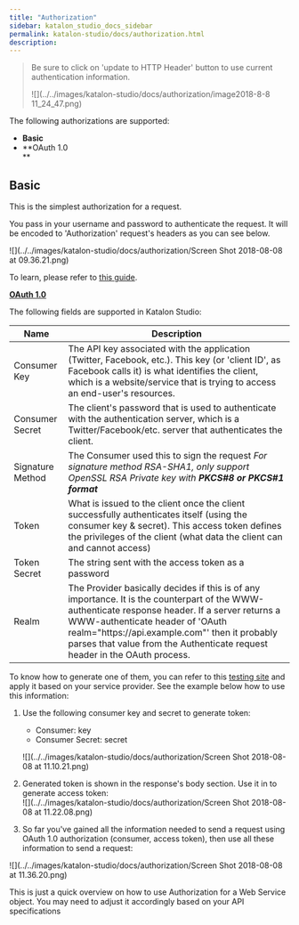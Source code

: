 ```yaml
---
title: "Authorization" 
sidebar: katalon_studio_docs_sidebar
permalink: katalon-studio/docs/authorization.html 
description: 
---
```

> Be sure to click on 'update to HTTP Header' button to use current authentication information.
> 
> ![](../../images/katalon-studio/docs/authorization/image2018-8-8 11_24_47.png)

  
The following authorizations are supported:

*   **Basic**
*   **OAuth 1.0  
    **

Basic
-----

This is the simplest authorization for a request.

You pass in your username and password to authenticate the request. It will be encoded to 'Authorization' request's headers as you can see below. 

![](../../images/katalon-studio/docs/authorization/Screen Shot 2018-08-08 at 09.36.21.png)

To learn, please refer to [this guide](https://swagger.io/docs/specification/authentication/basic-authentication/).

**[OAuth 1.0](https://oauth.net/core/1.0a/)**

The following fields are supported in Katalon Studio:

<table><thead><tr><th>Name</th><th>Description</th></tr></thead><tbody><tr><td>Consumer Key</td><td><span>The API key associated with the application (Twitter, Facebook, etc.). This key (or 'client ID', as Facebook calls it) is what identifies the client, which is a website/service that is trying to access an end-user's resources.</span></td></tr><tr><td>Consumer Secret</td><td><span>The client's password that is used to authenticate with the authentication server, which is a Twitter/Facebook/etc. server that authenticates the client.</span></td></tr><tr><td>Signature Method</td><td><span>The Consumer used this to sign the request <em>For signature method RSA-SHA1, only support OpenSSL RSA Private key with&nbsp;<strong>PKCS#8 or PKCS#1 format</strong></em></span></td></tr><tr><td>Token</td><td><span>What is issued to the client once the client successfully authenticates itself (using the consumer key &amp; secret). This access token defines the privileges of the client (what data the client can and cannot access)</span></td></tr><tr><td>Token Secret</td><td><span>The string sent with the access token as a password</span></td></tr><tr><td>Realm</td><td><span>The Provider basically decides if this is of any importance. It is the counterpart of the WWW-authenticate response header. If a server returns a WWW-authenticate header of 'OAuth realm="<a>https://api.example.com</a>"' then it probably parses that value from the Authenticate request header in the OAuth process.</span></td></tr></tbody></table>

To know how to generate one of them, you can refer to this [testing site](http://term.ie/oauth/example/index.php) and apply it based on your service provider. See the example below how to use this information:

1.  Use the following consumer key and secret to generate token:
    
    *   Consumer: key
    *   Consumer Secret: secret
    
    ![](../../images/katalon-studio/docs/authorization/Screen Shot 2018-08-08 at 11.10.21.png)
2.  Generated token is shown in the response's body section. Use it in to generate access token:  
    ![](../../images/katalon-studio/docs/authorization/Screen Shot 2018-08-08 at 11.22.08.png)
3.  So far you've gained all the information needed to send a request using OAuth 1.0 authorization (consumer, access token), then use all these information to send a request:

![](../../images/katalon-studio/docs/authorization/Screen Shot 2018-08-08 at 11.36.20.png)

This is just a quick overview on how to use Authorization for a Web Service object. You may need to adjust it accordingly based on your API specifications